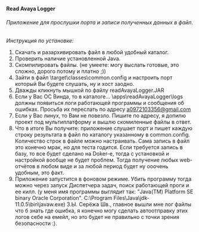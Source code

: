 **Read Avaya Logger**

###### Приложение для прослушки порта и записи полученных данных в файл.

_Инструкция по установке:_
1. Скачать и разархивировать файл в любой удобный каталог.
2. Проверить наличие установленной Java.
3. Скомпилировать файлы. (не умеете: могу выслать готовые, это сложно, дорого потому и платно ;))
4. Зайти в файл \target\classes\common.config и настроить порт который Вы будете слушать, ну и хост заодно.
5. Дважды кликнуть мышкой по файлу  readAvayaLogger.JAR
6. Если у Вас ОС Винда, то в каталоге... \apps\readAvayaLogger\logs должны появиться логи работающей программы и сообщения об ошибках.
   Просьба их переслать по адресу a0972103356@gmail.com
7. Если у Вас линух, то Вам не повезло. Пишите по адресу, я допилю проект под мультиплатформу и вышлю скомиленные файлы  в ответ.
8. Что в итоге Вы получите: приложение слушает порт и пишет каждую строку результата в файл по каталогу указанному в common.config. Количество строк в файле можно настраивать. Сама запись в файл это конечно мрак, но для теста годится. Если требуется запись в базу, то все будет сделано на Doker-e, тогда с установкой и настройкой вообще не будет проблем. Тогда получение  любых web-отчётов в любом виде и за любой период будет ну ооочень удобным, это факт.
9. Приложение запустится в фоновом режиме. Убить программу тогда можно через запуск Диспетчера задач, поиск работающей проги и ее килл. (у меня имя программы выглядит так: "Java(TM) Platform SE binary Oracle Corporation". C:\Program Files\Java\jdk-11.0.5\bin\javaw.exe)
З.Ы. Серёжа Шв., главное вышли мне лог файлы что б знать где ошибка, я конечно могу сделать автоотправку этих логов себе на емейл, но это будет не правильно с точки зрения безопасности :).
